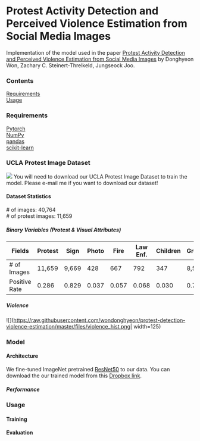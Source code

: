 # Protest Activity Detection and Perceived Violence Estimation from Social Media Images

Implementation of the model used in the paper [Protest Activity Detection and Perceived Violence Estimation from Social Media Images](https://arxiv.org/abs/1709.06204) by Donghyeon Won, Zachary C. Steinert-Threlkeld, Jungseock Joo.

### Contents
[Requirements](#requirements)   
[Usage](#usage)

### Requirements   
[Pytorch](http://pytorch.org/)   
[NumPy](http://www.numpy.org/)   
[pandas](https://pandas.pydata.org/)   
[scikit-learn](http://scikit-learn.org/)   

### UCLA Protest Image Dataset   
![](https://raw.githubusercontent.com/wondonghyeon/protest-detection-violence-estimation/master/files/1-d.png)
You will need to download our UCLA Protest Image Dataset to train the model. Please e-mail me if you want to download our dataset!

#### Dataset Statistics   
\# of images: 40,764   
\# of protest images: 11,659   
##### Binary Variables (Protest \& Visual Attributes)

|Fields       |Protest|Sign  |Photo|Fire |Law Enf.|Children|Group>20|Group>100|Flag |Night|Shout|
|-------------|-------|------|-----|-----|--------|--------|--------|---------|-----|-----|-----|
|\# of Images |11,659 |9,669 |428  |667  |792     |347     |8,510   |2,939    |970  |987  |548  |
|Positive Rate|0.286  |0.829 |0.037|0.057|0.068   |0.030   |0.730   |0.252    |0.083|0.085|0.047|
##### Violence   
![](https://raw.githubusercontent.com/wondonghyeon/protest-detection-violence-estimation/master/files/violence_hist.png| width=125)

### Model
#### Architecture   
We fine-tuned ImageNet pretrained [ResNet50](https://arxiv.org/abs/1512.03385) to our data. You can download the our trained model from this [Dropbox link](https://www.dropbox.com/s/hak8bp8zw8q6zfg/protest-model.pth.tar?dl=0).  
##### Performance

### Usage   
#### Training   
#### Evaluation
